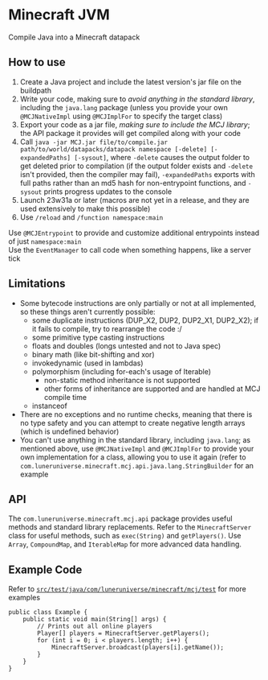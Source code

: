# Minecraft JVM
Compile Java into a Minecraft datapack

## How to use
1. Create a Java project and include the latest version's jar file on the buildpath
2. Write your code, making sure to *avoid anything in the standard library*, including the `java.lang` package (unless you provide your own `@MCJNativeImpl` using `@MCJImplFor` to specify the target class)
3. Export your code as a jar file, *making sure to include the MCJ library*; the API package it provides will get compiled along with your code
4. Call `java -jar MCJ.jar file/to/compile.jar path/to/world/datapacks/datapack namespace [-delete] [-expandedPaths] [-sysout]`, where `-delete` causes the output folder to get deleted prior to compilation (if the output folder exists and `-delete` isn't provided, then the compiler may fail), `-expandedPaths` exports with full paths rather than an md5 hash for non-entrypoint functions, and `-sysout` prints progress updates to the console
5. Launch 23w31a or later (macros are not yet in a release, and they are used extensively to make this possible)
6. Use `/reload` and `/function namespace:main`

Use `@MCJEntrypoint` to provide and customize additional entrypoints instead of just `namespace:main`<br>
Use the `EventManager` to call code when something happens, like a server tick

## Limitations
* Some bytecode instructions are only partially or not at all implemented, so these things aren't currently possible:
  * some duplicate instructions (DUP_X2, DUP2, DUP2_X1, DUP2_X2); if it fails to compile, try to rearrange the code :/
  * some primitive type casting instructions
  * floats and doubles (longs untested and not to Java spec)
  * binary math (like bit-shifting and xor)
  * invokedynamic (used in lambdas)
  * polymorphism (including for-each's usage of Iterable)
    * non-static method inheritance is not supported
    * other forms of inheritance are supported and are handled at MCJ compile time
  * instanceof
* There are no exceptions and no runtime checks, meaning that there is no type safety and you can attempt to create negative length arrays (which is undefined behavior)
* You can't use anything in the standard library, including `java.lang`; as mentioned above, use `@MCJNativeImpl` and `@MCJImplFor` to provide your own implementation for a class, allowing you to use it again (refer to `com.luneruniverse.minecraft.mcj.api.java.lang.StringBuilder` for an example

## API
The `com.luneruniverse.minecraft.mcj.api` package provides useful methods and standard library replacements. Refer to the `MinecraftServer` class for useful methods, such as `exec(String)` and `getPlayers()`. Use `Array`, `CompoundMap`, and `IterableMap` for more advanced data handling.

## Example Code
Refer to [`src/test/java/com/luneruniverse/minecraft/mcj/test`](src/test/java/com/luneruniverse/minecraft/mcj/test) for more examples
```
public class Example {
	public static void main(String[] args) {
		// Prints out all online players
		Player[] players = MinecraftServer.getPlayers();
		for (int i = 0; i < players.length; i++) {
			MinecraftServer.broadcast(players[i].getName());
		}
	}
}
```